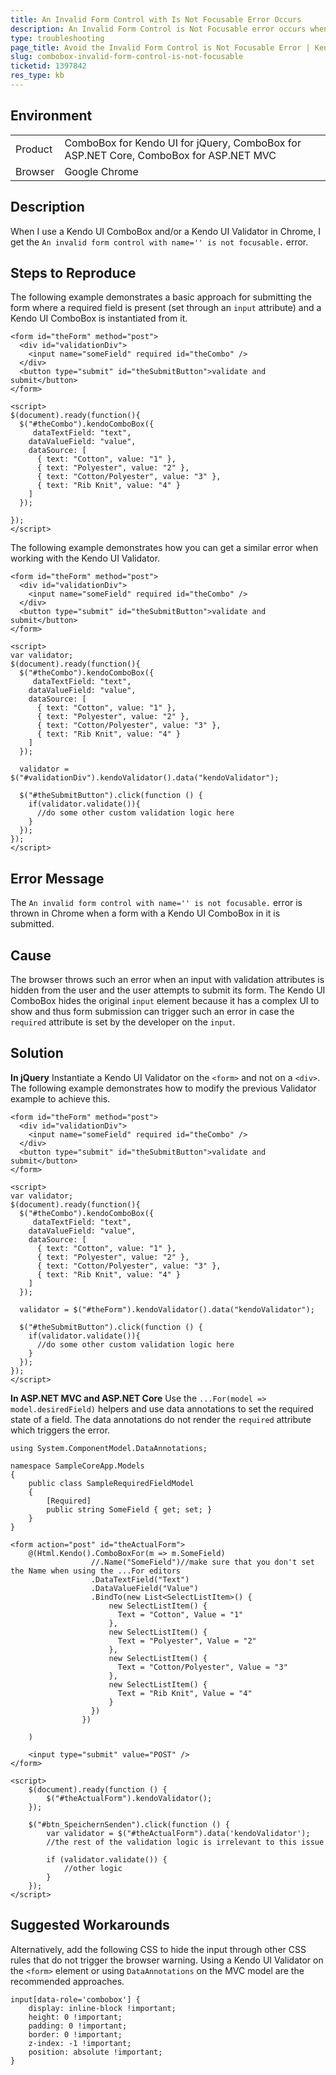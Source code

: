 ```yaml
---
title: An Invalid Form Control with Is Not Focusable Error Occurs
description: An Invalid Form Control is Not Focusable error occurs when working with the Kendo UI ComboBox and Kendo UI Validator.
type: troubleshooting
page_title: Avoid the Invalid Form Control is Not Focusable Error | Kendo UI ComboBox for jQuery
slug: combobox-invalid-form-control-is-not-focusable
ticketid: 1397842
res_type: kb
---
```


## Environment

<table>
	<tr>
		<td>Product</td>
		<td>ComboBox for Kendo UI for jQuery, ComboBox for ASP.NET Core, ComboBox for ASP.NET MVC</td>
	</tr>
	<tr>
		<td>Browser</td>
		<td>Google Chrome</td>
	</tr>
</table>

## Description

When I use a Kendo UI ComboBox and/or a Kendo UI Validator in Chrome, I get the `An invalid form control with name='' is not focusable.` error.

## Steps to Reproduce

The following example demonstrates a basic approach for submitting the form where a required field is present (set through an `input` attribute) and a Kendo UI ComboBox is instantiated from it.

```
<form id="theForm" method="post">
  <div id="validationDiv">
    <input name="someField" required id="theCombo" />
  </div>
  <button type="submit" id="theSubmitButton">validate and submit</button>
</form>

<script>
$(document).ready(function(){
  $("#theCombo").kendoComboBox({
     dataTextField: "text",
    dataValueField: "value",
    dataSource: [
      { text: "Cotton", value: "1" },
      { text: "Polyester", value: "2" },
      { text: "Cotton/Polyester", value: "3" },
      { text: "Rib Knit", value: "4" }
    ]
  });

});
</script>
```

The following example demonstrates how you can get a similar error when working with the Kendo UI Validator.

```
<form id="theForm" method="post">
  <div id="validationDiv">
    <input name="someField" required id="theCombo" />
  </div>
  <button type="submit" id="theSubmitButton">validate and submit</button>
</form>

<script>
var validator;
$(document).ready(function(){
  $("#theCombo").kendoComboBox({
     dataTextField: "text",
    dataValueField: "value",
    dataSource: [
      { text: "Cotton", value: "1" },
      { text: "Polyester", value: "2" },
      { text: "Cotton/Polyester", value: "3" },
      { text: "Rib Knit", value: "4" }
    ]
  });

  validator = $("#validationDiv").kendoValidator().data("kendoValidator");

  $("#theSubmitButton").click(function () {
    if(validator.validate()){
      //do some other custom validation logic here
    }
  });
});
</script>
```

## Error Message

The `An invalid form control with name='' is not focusable.` error is thrown in Chrome when a form with a Kendo UI ComboBox in it is submitted.

## Cause

The browser throws such an error when an input with validation attributes is hidden from the user and the user attempts to submit its form. The Kendo UI ComboBox hides the original `input` element because it has a complex UI to show and thus form submission can trigger such an error in case the `required` attribute is set by the developer on the `input`.

## Solution

**In jQuery** Instantiate a Kendo UI Validator on the `<form>` and not on a `<div>`. The following example demonstrates how to modify the previous Validator example to achieve this.

```
<form id="theForm" method="post">
  <div id="validationDiv">
    <input name="someField" required id="theCombo" />
  </div>
  <button type="submit" id="theSubmitButton">validate and submit</button>
</form>

<script>
var validator;
$(document).ready(function(){
  $("#theCombo").kendoComboBox({
     dataTextField: "text",
    dataValueField: "value",
    dataSource: [
      { text: "Cotton", value: "1" },
      { text: "Polyester", value: "2" },
      { text: "Cotton/Polyester", value: "3" },
      { text: "Rib Knit", value: "4" }
    ]
  });

  validator = $("#theForm").kendoValidator().data("kendoValidator");

  $("#theSubmitButton").click(function () {
    if(validator.validate()){
      //do some other custom validation logic here
    }
  });
});
</script>
```

**In ASP.NET MVC and ASP.NET Core** Use the `...For(model => model.desiredField)` helpers and use data annotations to set the required state of a field. The data annotations do not render the `required` attribute which triggers the error.

```tab-Model
using System.ComponentModel.DataAnnotations;

namespace SampleCoreApp.Models
{
	public class SampleRequiredFieldModel
	{
		[Required]
		public string SomeField { get; set; }
	}
}
```
```tab-View
<form action="post" id="theActualForm">
    @(Html.Kendo().ComboBoxFor(m => m.SomeField)
                  //.Name("SomeField")//make sure that you don't set the Name when using the ...For editors
                  .DataTextField("Text")
                  .DataValueField("Value")
                  .BindTo(new List<SelectListItem>() {
                      new SelectListItem() {
                        Text = "Cotton", Value = "1"
                      },
                      new SelectListItem() {
                        Text = "Polyester", Value = "2"
                      },
                      new SelectListItem() {
                        Text = "Cotton/Polyester", Value = "3"
                      },
                      new SelectListItem() {
                        Text = "Rib Knit", Value = "4"
                      }
                  })
    			})

    )

	<input type="submit" value="POST" />
</form>

<script>
	$(document).ready(function () {
		$("#theActualForm").kendoValidator();
	});

	$("#btn_SpeichernSenden").click(function () {
		var validator = $("#theActualForm").data('kendoValidator');
		//the rest of the validation logic is irrelevant to this issue

		if (validator.validate()) {
			//other logic
		}
	});
</script>
```

## Suggested Workarounds

Alternatively, add the following CSS to hide the input through other CSS rules that do not trigger the browser warning. Using a Kendo UI Validator on the `<form>` element or using `DataAnnotations` on the MVC model are the recommended approaches.

```
input[data-role='combobox'] {
	display: inline-block !important;
	height: 0 !important;
	padding: 0 !important;
	border: 0 !important;
	z-index: -1 !important;
	position: absolute !important;
}
```
